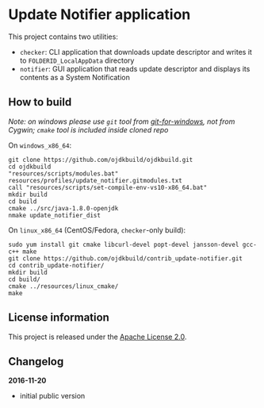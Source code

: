 Update Notifier application
===========================

This project contains two utilities:

 - `checker`: CLI application that downloads update descriptor and writes it to `FOLDERID_LocalAppData` directory
 - `notifier`: GUI application that reads update descriptor and displays its contents as a System Notification

How to build
------------

*Note: on windows please use `git` tool from [git-for-windows](https://git-for-windows.github.io/), not from Cygwin; `cmake` tool is included inside cloned repo*

On `windows_x86_64`:

    git clone https://github.com/ojdkbuild/ojdkbuild.git
    cd ojdkbuild
    "resources/scripts/modules.bat" resources/profiles/update_notifier.gitmodules.txt
    call "resources/scripts/set-compile-env-vs10-x86_64.bat"
    mkdir build
    cd build
    cmake ../src/java-1.8.0-openjdk
    nmake update_notifier_dist

On `linux_x86_64` (CentOS/Fedora, `checker`-only build):

    sudo yum install git cmake libcurl-devel popt-devel jansson-devel gcc-c++ make
    git clone https://github.com/ojdkbuild/contrib_update-notifier.git
    cd contrib_update-notifier/
    mkdir build
    cd build/
    cmake ../resources/linux_cmake/
    make 

License information
-------------------

This project is released under the [Apache License 2.0](http://www.apache.org/licenses/LICENSE-2.0).

Changelog
---------

**2016-11-20**

 * initial public version
